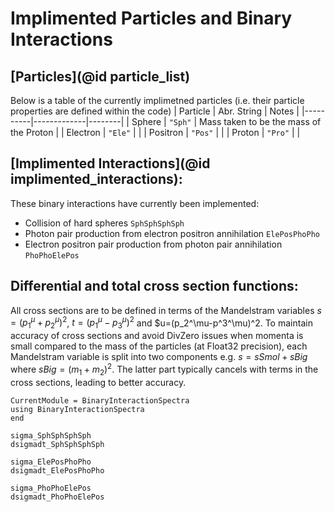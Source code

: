 # Implimented Particles and Binary Interactions

## [Particles](@id particle_list) 
Below is a table of the currently implimetned particles (i.e. their particle properties are defined within the code)
| Particle | Abr. String | Notes  | 
|----------|-------------|--------|
| Sphere   | `"Sph"`     |  Mass taken to be the mass of the Proton   | 
| Electron | `"Ele"`     |          | 
| Positron | `"Pos"`     |          | 
| Proton   | `"Pro"`     |          |

## [Implimented Interactions](@id implimented_interactions):

These binary interactions have currently been implemented:
- Collision of hard spheres `SphSphSphSph`
- Photon pair production from electron positron annihilation `ElePosPhoPho`
- Electron positron pair production from photon pair annihilation `PhoPhoElePos`

## Differential and total cross section functions:

All cross sections are to be defined in terms of the Mandelstram variables $s=(p_1^\mu+p_2^\mu)^2$, $t=(p_1^\mu-p_3^\mu)^2$ and $u=(p_2^\mu-p^3^\mu)^2. To maintain accuracy of cross sections and avoid DivZero issues when momenta is small compared to the mass of the particles (at Float32 precision), each Mandelstram variable is split into two components e.g. $s=sSmol+sBig$ where $sBig = (m_1+m_2)^2$. The latter part typically cancels with terms in the cross sections, leading to better accuracy. 

```@meta
CurrentModule = BinaryInteractionSpectra
using BinaryInteractionSpectra
end
```

```@docs
sigma_SphSphSphSph
dsigmadt_SphSphSphSph

sigma_ElePosPhoPho
dsigmadt_ElePosPhoPho

sigma_PhoPhoElePos
dsigmadt_PhoPhoElePos
```